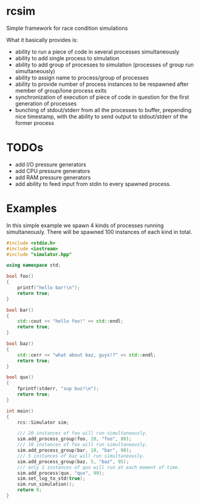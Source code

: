rcsim
=====

Simple framework for race condition simulations

What it basically provides is:
 * ability to run a piece of code in several processes simultaneously
 * ability to add single process to simulation
 * ability to add group of processes to simulation (processes of group run simultaneously)
 * ability to assign name to process/group of processes
 * ability to provide number of process instances to be respawned after member of group/lone process exits
 * synchronization of execution of piece of code in question for the first generation of processes
 * bunching of stdout/stderr from all the processes to buffer, prepending nice timestamp, with the ability to send output to stdout/stderr of the former process


TODOs
=====
 * add I/O pressure generators
 * add CPU pressure generators
 * add RAM pressure generators
 * add ability to feed input from stdin to every spawned process.


Examples
=====

In this simple example we spawn 4 kinds of processes running simultaneously.
There will be spawned 100 instances of each kind in total.
```c++
#include <stdio.h>
#include <iostream>
#include "simulator.hpp"

using namespace std;

bool foo()
{
    printf("hello bar!\n");
    return true;
}

bool bar()
{
    std::cout << "hello foo!" << std::endl;
    return true;
}

bool baz()
{
    std::cerr << "what about baz, guys!?" << std::endl;
    return true;
}

bool qux()
{
    fprintf(stderr, "sup buz!\n");
    return true;
}

int main()
{
    rcs::Simulator sim;

    /// 20 instances of foo will run simultaneously.
    sim.add_process_group(foo, 20, "foo", 80);
    /// 10 instances of foo will run simultaneously.
    sim.add_process_group(bar, 10, "bar", 90);
    /// 5 instances of baz will run simultaneously.
    sim.add_process_group(baz, 5, "baz", 95);
    /// only 1 instances of qux will run at each moment of time.
    sim.add_process(qux, "qux", 99);
    sim.set_log_to_std(true);
    sim.run_simulation();
    return 0;
}
```
